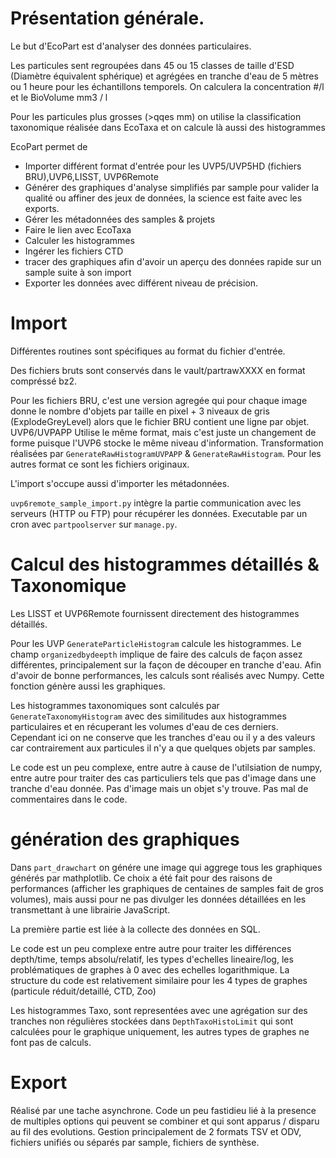 # Présentation générale.

Le but d'EcoPart est d'analyser des données particulaires.

Les particules sent regroupées dans 45 ou 15 classes de taille d'ESD (Diamètre équivalent sphérique) et agrégées en tranche d'eau de 5 mètres ou 1 heure pour les échantillons temporels. On calculera la concentration #/l et le BioVolume mm3 / l

Pour les particules plus grosses (>qqes mm) on utilise la classification taxonomique réalisée dans EcoTaxa et on calcule là aussi des histogrammes 

EcoPart permet de
* Importer différent format d'entrée pour les UVP5/UVP5HD (fichiers BRU),UVP6,LISST, UVP6Remote
* Générer des graphiques d'analyse simplifiés par sample pour valider la qualité ou affiner des jeux de données, la science est faite avec les exports.
* Gérer les métadonnées des samples & projets
* Faire le lien avec EcoTaxa
* Calculer les histogrammes
* Ingérer les fichiers CTD
* tracer des graphiques afin d'avoir un aperçu des données rapide sur un sample suite à son import
* Exporter les données avec différent niveau de précision.


# Import
Différentes routines sont spécifiques au format du fichier d'entrée.

Des fichiers bruts sont conservés dans le vault/partrawXXXX en format compréssé bz2.

Pour les fichiers BRU, c'est une version agregée qui pour chaque image donne le nombre d'objets par taille en pixel + 3 niveaux de gris (ExplodeGreyLevel) alors que le fichier BRU contient une ligne par objet.
UVP6/UVPAPP Utilise le même format, mais c'est juste un changement de forme puisque l'UVP6 stocke le même niveau d'information.
Transformation réalisées par `GenerateRawHistogramUVPAPP` & `GenerateRawHistogram`.
Pour les autres format ce sont les fichiers originaux.

L'import s'occupe aussi d'importer les métadonnées.

`uvp6remote_sample_import.py` intègre la partie communication avec les serveurs (HTTP ou FTP) pour récupérer les données. Executable par un cron avec `partpoolserver` sur `manage.py`.

# Calcul des histogrammes détaillés & Taxonomique

Les LISST et UVP6Remote fournissent directement des histogrammes détaillés.

Pour les UVP `GenerateParticleHistogram` calcule les histogrammes. Le champ `organizedbydeepth` implique de faire des calculs de façon assez différentes, principalement sur la façon de découper en tranche d'eau. Afin d'avoir de bonne performances, les calculs sont réalisés avec Numpy. Cette fonction génère aussi les graphiques.

Les histogrammes taxonomiques sont calculés par `GenerateTaxonomyHistogram` avec des similitudes aux histogrammes particulaires et en récuperant les volumes d'eau de ces derniers. Cependant ici on ne conserve que les tranches d'eau ou il y a des valeurs car contrairement aux particules il n'y a que quelques objets par samples.

Le code est un peu complexe, entre autre à cause de l'utilsiation de numpy, entre autre pour traiter des cas particuliers tels que pas d'image dans une tranche d'eau donnée. Pas d'image mais un objet s'y trouve. Pas mal de commentaires dans le code.

# génération des graphiques
Dans `part_drawchart` on génére une image qui aggrege tous les graphiques générés par mathplotlib. Ce choix a été fait pour des raisons de performances (afficher les graphiques de centaines de samples fait de gros volumes), mais aussi pour ne pas divulger les données détaillées en les transmettant à une librairie JavaScript.

La première partie est liée à la collecte des données en SQL.

Le code est un peu complexe entre autre pour traiter les différences depth/time, temps absolu/relatif, les types d'echelles lineaire/log, les problématiques de graphes à 0 avec des echelles logarithmique. La structure du code est relativement similaire pour les 4 types de graphes (particule réduit/detaillé, CTD, Zoo)

Les histogrammes Taxo, sont representées avec une agrégation sur des tranches non régulières stockées dans `DepthTaxoHistoLimit` qui sont calculées pour le graphique uniquement, les autres types de graphes ne font pas de calculs.

# Export
Réalisé par une tache asynchrone. Code un peu fastidieu lié à la presence de multiples options qui peuvent se combiner et qui sont apparus / disparu au fil des evolutions.
Gestion principalement de 2 formats TSV et ODV, fichiers unifiés ou séparés par sample, fichiers de synthèse.
